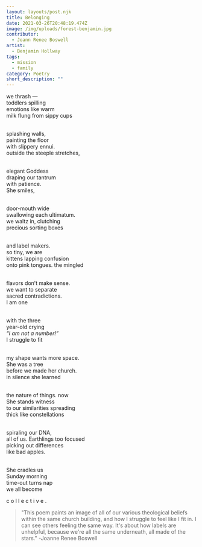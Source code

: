 ```yaml
---
layout: layouts/post.njk
title: Belonging
date: 2021-03-26T20:48:19.474Z
image: /img/uploads/forest-benjamin.jpg
contributor:
  - Joann Renee Boswell
artist:
  - Benjamin Hollway
tags:
  - mission
  - family
category: Poetry
short_description: ""
---
```

we thrash —\
toddlers spilling\
emotions like warm\
milk flung from sippy cups

\
splashing walls,\
painting the floor\
with slippery ennui.\
outside the steeple stretches,

\
elegant Goddess\
draping our tantrum\
with patience.\
She smiles,

\
door-mouth wide\
swallowing each ultimatum.\
we waltz in, clutching\
precious sorting boxes

\
and label makers.\
so tiny, we are\
kittens lapping confusion\
onto pink tongues. the mingled

\
flavors don’t make sense.\
we want to separate\
sacred contradictions.\
I am one

\
with the three\
year-old crying\
*“I am not a number!”*\
I struggle to fit  

\
my shape wants more space.\
She was a tree\
before we made her church.\
in silence she learned

\
the nature of things. now\
She stands witness\
to our similarities spreading\
thick like constellations

\
spiraling our DNA,\
all of us. Earthlings too focused\
picking out differences\
like bad apples.

\
She cradles us\
Sunday morning\
time-out turns nap\
we all become

  c o l l e c t i v e .



> "This poem paints an image of all of our various theological beliefs within the same church building, and how I struggle to feel like I fit in. I can see others feeling the same way. It's about how labels are unhelpful, because we're all the same underneath, all made of the stars." -Joanne Renee Boswell